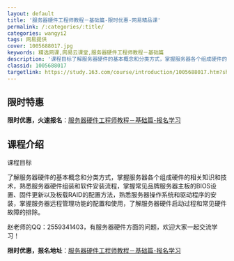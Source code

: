 ```yaml
---
layout: default
title: '服务器硬件工程师教程－基础篇-限时优惠-网易精品课'
permalink: /:categories/:title/
categories: wangyi2
tags: 网易提供
cover: 1005688017.jpg
keywords: 精选网课,网易云课堂,服务器硬件工程师教程－基础篇
description: '课程目标了解服务器硬件的基本概念和分类方式，掌握服务器各个组成硬件的相关知识和技术，熟悉服务器硬件组装和软件安装流程，掌'
classid: 1005688017
targetlink: https://study.163.com/course/introduction/1005688017.htm?share=1&shareId=1025206652&utm_campaign=share&utm_medium=iphoneShare&utm_source=&utm_u=1025206652
---
```


## 限时特惠

**限时优惠，火速报名**：[服务器硬件工程师教程－基础篇-报名学习](https://study.163.com/course/introduction/1005688017.htm?share=1&shareId=1025206652&utm_campaign=share&utm_medium=iphoneShare&utm_source=&utm_u=1025206652)

## 课程介绍

课程目标

了解服务器硬件的基本概念和分类方式，掌握服务器各个组成硬件的相关知识和技术，熟悉服务器硬件组装和软件安装流程，掌握常见品牌服务器主板的BIOS设置、固件更新以及板载RAID的配置方法，熟悉服务器操作系统和驱动程序的安装，掌握服务器远程管理功能的配置和使用，了解服务器硬件启动过程和常见硬件故障的排除。



赵老师的QQ：2559341403，有服务器硬件方面的问题，欢迎大家一起交流学习！

**限时优惠，报名地址**：[服务器硬件工程师教程－基础篇-报名学习](https://study.163.com/course/introduction/1005688017.htm?share=1&shareId=1025206652&utm_campaign=share&utm_medium=iphoneShare&utm_source=&utm_u=1025206652)

